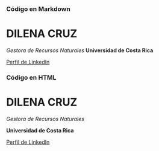 ### Código en Markdown

# DILENA CRUZ
*Gestora de Recursos Naturales*
**Universidad de Costa Rica**

[Perfil de LinkedIn](https://www.linkedin.com/in/dilenacruz/)


<h3> Código en HTML </h3>

<h1> DILENA CRUZ </h1>
<em> Gestora de Recursos Naturales </em>

<strong> Universidad de Costa Rica </strong>

<a href="https://www.linkedin.com/in/dilenacruz/"> Perfil de LinkedIn </a>
  
